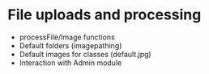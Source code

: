 # File uploads and processing

- processFile/Image functions
- Default folders (imagepathing)
- Default images for classes (default.jpg)
- Interaction with Admin module
